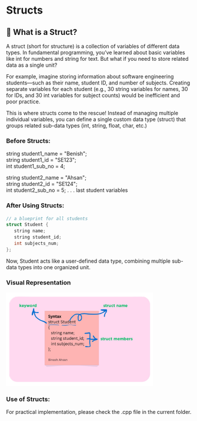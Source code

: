# Structs

## 🧠 What is a Struct?

A struct (short for structure) is a collection of variables of different data types. In fundamental programming, you’ve learned about basic variables like int for numbers and string for text. But what if you need to store related data as a single unit?

For example, imagine storing information about software engineering students—such as their name, student ID, and number of subjects. Creating separate variables for each student (e.g., 30 string variables for names, 30 for IDs, and 30 int variables for subject counts) would be inefficient and poor practice.

This is where structs come to the rescue! Instead of managing multiple individual variables, you can define a single custom data type (struct) that groups related sub-data types (int, string, float, char, etc.)

### Before Structs:
string student1_name = "Benish";  
string student1_id = "SE123";  
int student1_sub_no = 4;  

string student2_name = "Ahsan";  
string student2_id = "SE124";  
int student2_sub_no = 5;
.
.
.
last student variables

### After Using Structs:
 ```cpp
 // a blueprint for all students
struct Student {  
    string name;  
    string student_id;  
    int subjects_num;  
};
```
Now, Student acts like a user-defined data type, combining multiple sub-data types into one organized unit.

### Visual Representation
<img src="assests/student_struct.png" alt="Struct Diagram" width="400"/>

### Use of Structs:
For practical implementation, please check the .cpp file in the current folder.

